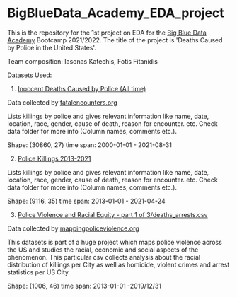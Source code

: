 # BigBlueData_Academy_EDA_project
This is the repository for the 1st project on EDA for 
the [Big Blue Data Academy](https://bigblue.academy/en) Bootcamp 2021/2022. 
The title of the project is 
'Deaths Caused by Police in the United States'. 

Team composition: Iasonas Katechis, Fotis Fitanidis

Datasets Used:
1. [Inoccent Deaths Caused by Police (All time)](https://www.kaggle.com/kannan1314/innocent-deaths-caused-by-police-all-time)

Data collected by [fatalencounters.org](https://fatalencounters.org/)

Lists killings by police and gives relevant information like name, date, location, race, gender, cause of death, reason for encounter. 
etc. Check data folder for more info (Column names, comments etc.).

Shape: (30860, 27)
time span: 2000-01-01 - 2021-08-31

2. [Police Killings 2013-2021](https://www.kaggle.com/esippel22/police-killings-20132021)

Lists killings by police and gives relevant information like name, date, location, race, gender, cause of death, reason for encounter. 
etc. Check data folder for more info (Column names, comments etc.).

Shape: (9116, 35)
time span: 2013-01-01 - 2021-04-24

3. [Police Violence and Racial Equity - part 1 of 3/deaths_arrests.csv](https://www.kaggle.com/jpmiller/police-violence-in-the-us)

Data collected by [mappingpoliceviolence.org](https://mappingpoliceviolence.org/)

This datasets is part of a huge project which maps police violence across the US and studies the racial, economic and social aspects of
the phenomenon. 
This particular csv collects analysis about the racial distribution of killings per City as well as 
homicide, violent crimes and arrest statistics per US City.

Shape: (1006, 46)
time span: 2013-01-01 -2019/12/31



